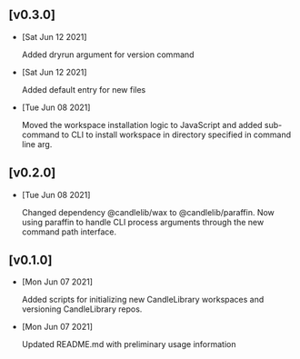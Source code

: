 ## [v0.3.0] 

- [Sat Jun 12 2021]

    Added dryrun argument for version command

- [Sat Jun 12 2021]

    Added default entry for new files

- [Tue Jun 08 2021]

    Moved the workspace installation logic to JavaScript and added sub-command to CLI to install workspace in directory specified in command line arg.

## [v0.2.0] 

- [Tue Jun 08 2021]

    Changed dependency @candlelib/wax to @candlelib/paraffin. Now using paraffin to handle CLI process arguments through the new command path interface.

## [v0.1.0] 

- [Mon Jun 07 2021]

    Added scripts for initializing new CandleLibrary workspaces and versioning CandleLibrary repos.

- [Mon Jun 07 2021]

    Updated README.md with preliminary usage information

